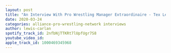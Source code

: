 ```yaml
---
layout: post
title: "An Interview With Pro Wrestling Manager Extraordinaire - Tex Lexus"
date: 2020-03-24
categories: alliance-pro-wrestling-network interviews
author: lewis-carlan
spotify_track_id: 2nfbNjTTKRt7lUpfUgr7S8
youtube_video_id: 
apple_track_id: 1000469345968
---
```

